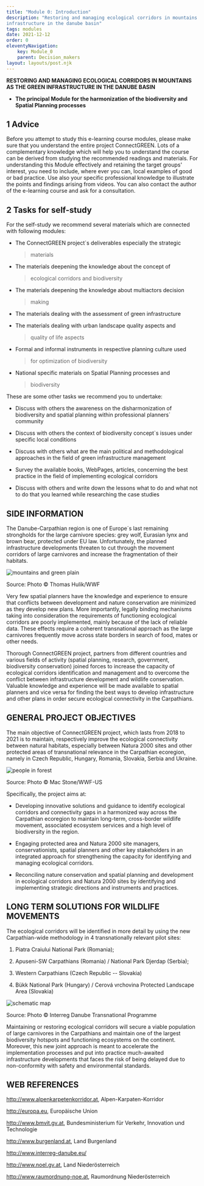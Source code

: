 ```yaml
---
title: "Module 0: Introduction"
description: "Restoring and managing ecological corridors in mountains as the green
infrastructure in the danube basin"
tags: modules
date: 2021-12-12
order: 0
eleventyNavigation:
    key: Module_0
    parent: Decision_makers
layout: layouts/post.njk
---
```


**RESTORING AND MANAGING ECOLOGICAL CORRIDORS IN MOUNTAINS AS THE GREEN
INFRASTRUCTURE IN THE DANUBE BASIN**

-   **The principal Module for the harmonization of the biodiversity and
    Spatial Planning processes**

## 1 Advice

Before you attempt to study this e-learning course modules, please make
sure that you understand the entire project ConnectGREEN. Lots of a
complementary knowledge which will help you to understand the course can
be derived from studying the recommended readings and materials. For
understanding this Module effectively and retaining the target groups'
interest, you need to include, where ever you can, local examples of
good or bad practice. Use also your specific professional knowledge to
illustrate the points and findings arising from videos. You can also
contact the author of the e-learning course and ask for a consultation.

## 2 Tasks for self-study

For the self-study we recommend several materials which are connected
with following modules:

-   The ConnectGREEN project\`s deliverables especially the strategic
    > materials

-   The materials deepening the knowledge about the concept of
    > ecological corridors and biodiversity

-   The materials deepening the knowledge about multiactors decision
    > making

-   The materials dealing with the assessment of green infrastructure

-   The materials dealing with urban landscape quality aspects and
    > quality of life aspects

-   Formal and informal instruments in respective planning culture used
    > for optimization of biodiversity

-   National specific materials on Spatial Planning processes and
    > biodiversity

These are some other tasks we recommend you to undertake:

-   Discuss with others the awareness on the disharmonization of
    biodiversity and spatial planning within professional planners´
    community

-   Discuss with others the context of biodiversity concept\`s issues
    under specific local conditions

-   Discuss with others what are the main political and methodological
    approaches in the field of green infrastructure management

-   Survey the available books, WebPages, articles, concerning the best
    practice in the field of implementing ecological corridors

-   Discuss with others and write down the lessons what to do and what
    not to do that you learned while researching the case studies

## SIDE INFORMATION

The Danube-Carpathian region is one of Europe´s last remaining
strongholds for the large carnivore species: grey wolf, Eurasian lynx
and brown bear, protected under EU law. Unfortunately, the planned
infrastructure developments threaten to cut through the movement
corridors of large carnivores and increase the fragmentation of their
habitats.

![mountains and green plain](/images/modules/decision-making/0_image1.jpeg)

Source: Photo © Thomas Hulik/WWF

Very few spatial planners have the knowledge and experience to ensure
that conflicts between development and nature conservation are minimized
as they develop new plans. More importantly, legally binding mechanisms
taking into consideration the requirements of functioning ecological
corridors are poorly implemented, mainly because of the lack of reliable
data. These effects require a coherent transnational approach as the
large carnivores frequently move across state borders in search of food,
mates or other needs.

Thorough ConnectGREEN project, partners from different countries and
various fields of activity (spatial planning, research, government,
biodiversity conservation) joined forces to increase the capacity of
ecological corridors identification and management and to overcome the
conflict between infrastructure development and wildlife conservation.
Valuable knowledge and experience will be made available to spatial
planners and vice versa for finding the best ways to develop
infrastructure and other plans in order secure ecological connectivity
in the Carpathians.

## GENERAL PROJECT OBJECTIVES

The main objective of ConnectGREEN project, which lasts from 2018 to
2021 is to maintain, respectively improve the ecological connectivity
between natural habitats, especially between Natura 2000 sites and other
protected areas of transnational relevance in the Carpathian ecoregion,
namely in Czech Republic, Hungary, Romania, Slovakia, Serbia and
Ukraine.

![people in forest](/images/modules/decision-making/0_image2.png)

Source: Photo © Mac Stone/WWF-US

Specifically, the project aims at:

-   Developing innovative solutions and guidance to identify ecological
    corridors and connectivity gaps in a harmonized way across the
    Carpathian ecoregion to maintain long-term, cross-border wildlife
    movement, associated ecosystem services and a high level of
    biodiversity in the region.

-   Engaging protected area and Natura 2000 site managers,
    conservationists, spatial planners and other key stakeholders in an
    integrated approach for strengthening the capacity for identifying
    and managing ecological corridors.

-   Reconciling nature conservation and spatial planning and development
    in ecological corridors and Natura 2000 sites by identifying and
    implementing strategic directions and instruments and practices.

## LONG TERM SOLUTIONS FOR WILDLIFE MOVEMENTS

The ecological corridors will be identified in more detail by using the
new Carpathian-wide methodology in 4 transnationally relevant pilot
sites:

1. Piatra Craiului National Park (Romania);

2. Apuseni-SW Carpathians (Romania) / National Park Djerdap (Serbia);

3. Western Carpathians (Czech Republic -- Slovakia)

4. Bükk National Park (Hungary) / Cerová vrchovina Protected Landscape
    Area (Slovakia)

![schematic map](/images/modules/decision-making/0_image3.png)

Source: Photo © Interreg Danube Transnational Programme

Maintaining or restoring ecological corridors will secure a viable
population of large carnivores in the Carpathians and maintain one of
the largest biodiversity hotspots and functioning ecosystems on the
continent. Moreover, this new joint approach is meant to accelerate the
implementation processes and put into practice much-awaited
infrastructure developments that faces the risk of being delayed due to
non-conformity with safety and environmental standards.

## WEB REFERENCES

http://www.alpenkarpetenkorridor.at, Alpen-Karpaten-Korridor

http://europa.eu, Europäische Union

http://www.bmvit.gv.at, Bundesministerium für Verkehr, Innovation und
Technologie

http://www.burgenland.at, Land Burgenland

http://www.interreg-danube.eu/

http://www.noel.gv.at, Land Niederösterreich

http://www.raumordnung-noe.at, Raumordnung Niederösterreich

